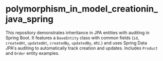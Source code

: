 # polymorphism_in_model_creationin_java_spring
This repository demonstrates inheritance in JPA entities with auditing in Spring Boot. It features a `BaseEntity` class with common fields (`id`, `createdAt`, `updatedAt`, `createdBy`, `updatedBy`, etc.) and uses Spring Data JPA's auditing to automatically track creation and updates. Includes `Product` and `Order` entity examples.

